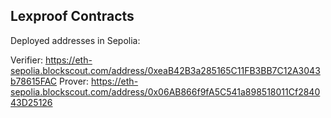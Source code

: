 ## Lexproof Contracts

Deployed addresses in Sepolia:

Verifier: https://eth-sepolia.blockscout.com/address/0xeaB42B3a285165C11FB3BB7C12A3043b78615FAC
Prover: https://eth-sepolia.blockscout.com/address/0x06AB866f9fA5C541a898518011Cf284043D25126